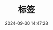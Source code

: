 ---
title: 标签
date: 2024-09-30 14:47:28
type: "tags"
comments: false
description:
keywords:
top_img:
mathjax:
katex:
aside:
aplayer:
highlight_shrink:
random:
---